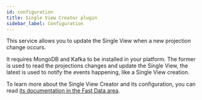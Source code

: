 ```yaml
---
id: configuration
title: Single View Creator plugin
sidebar_label: Configuration
---
```




This service allows you to update the Single View when a new projection change occurs.

It requires MongoDB and Kafka to be installed in your platform. The former is used to read the projections changes and update the Single View, the latest is used to notify the events happening, like a Single View creation.  

To learn more about the Single View Creator and its configuration, you can read [its documentation in the Fast Data area](/products/fast_data/concepts/architecture.md#single-view-creator-svc).
